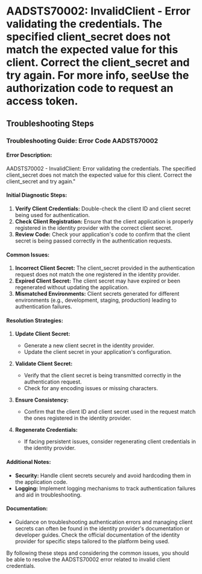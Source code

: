 # AADSTS70002: InvalidClient - Error validating the credentials. The specified client_secret does not match the expected value for this client. Correct the client_secret and try again. For more info, seeUse the authorization code to request an access token.


## Troubleshooting Steps
### Troubleshooting Guide: Error Code AADSTS70002

#### Error Description:
AADSTS70002 - InvalidClient: Error validating the credentials. The specified client_secret does not match the expected value for this client. Correct the client_secret and try again." 

#### Initial Diagnostic Steps:
1. **Verify Client Credentials:** Double-check the client ID and client secret being used for authentication.
2. **Check Client Registration:** Ensure that the client application is properly registered in the identity provider with the correct client secret.
3. **Review Code:** Check your application's code to confirm that the client secret is being passed correctly in the authentication requests.

#### Common Issues:
1. **Incorrect Client Secret:** The client_secret provided in the authentication request does not match the one registered in the identity provider.
2. **Expired Client Secret:** The client secret may have expired or been regenerated without updating the application.
3. **Mismatched Environments:** Client secrets generated for different environments (e.g., development, staging, production) leading to authentication failures.

#### Resolution Strategies:
1. **Update Client Secret:**
   - Generate a new client secret in the identity provider.
   - Update the client secret in your application's configuration.

2. **Validate Client Secret:**
   - Verify that the client secret is being transmitted correctly in the authentication request.
   - Check for any encoding issues or missing characters.

3. **Ensure Consistency:**
   - Confirm that the client ID and client secret used in the request match the ones registered in the identity provider.

4. **Regenerate Credentials:**
   - If facing persistent issues, consider regenerating client credentials in the identity provider.

#### Additional Notes:
- **Security:** Handle client secrets securely and avoid hardcoding them in the application code.
- **Logging:** Implement logging mechanisms to track authentication failures and aid in troubleshooting.

#### Documentation:
- Guidance on troubleshooting authentication errors and managing client secrets can often be found in the identity provider's documentation or developer guides. Check the official documentation of the identity provider for specific steps tailored to the platform being used.

By following these steps and considering the common issues, you should be able to resolve the AADSTS70002 error related to invalid client credentials.